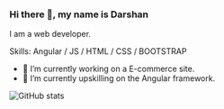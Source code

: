 ### Hi there 👋, my name is Darshan
I am a web developer.

Skills: Angular / JS / HTML / CSS / BOOTSTRAP

- 🔭 I’m currently working on a E-commerce site. 
- 🌱 I’m currently upskilling on the Angular framework. 


![GitHub stats](https://github-readme-stats.vercel.app/api?username=hegdes007&show_icons=true)  

